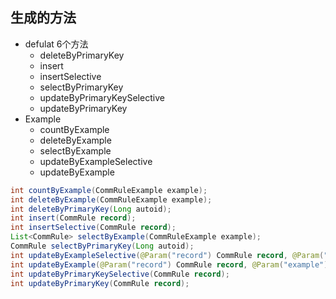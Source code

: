 

## 生成的方法
- defulat 6个方法
  - deleteByPrimaryKey
  - insert
  - insertSelective
  - selectByPrimaryKey
  - updateByPrimaryKeySelective
  - updateByPrimaryKey
- Example
  - countByExample
  - deleteByExample
  - selectByExample
  - updateByExampleSelective
  - updateByExample

```java
int countByExample(CommRuleExample example);
int deleteByExample(CommRuleExample example);
int deleteByPrimaryKey(Long autoid);
int insert(CommRule record);
int insertSelective(CommRule record);
List<CommRule> selectByExample(CommRuleExample example);
CommRule selectByPrimaryKey(Long autoid);
int updateByExampleSelective(@Param("record") CommRule record, @Param("example") CommRuleExample example);
int updateByExample(@Param("record") CommRule record, @Param("example") CommRuleExample example);
int updateByPrimaryKeySelective(CommRule record);
int updateByPrimaryKey(CommRule record);
```